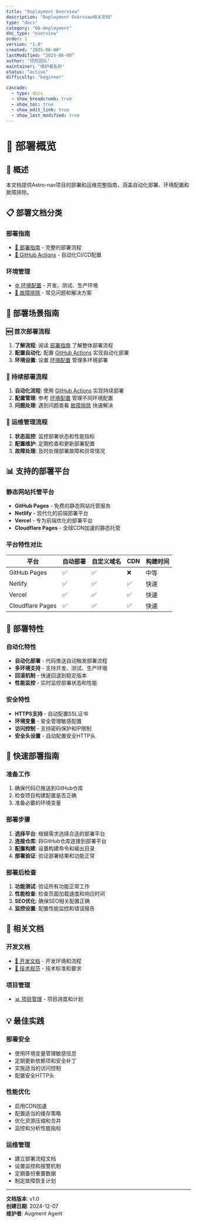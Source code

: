 ```yaml
---
title: "Deployment Overview"
description: "Deployment Overview相关文档"
type: "docs"
category: "06-deployment"
doc_type: "overview"
order: 1
version: "1.0"
created: "2025-06-08"
lastModified: "2025-06-08"
author: "项目团队"
maintainer: "维护者名称"
status: "active"
difficulty: "beginner"

cascade:
  - type: docs
  - show_breadcrumb: true
  - show_toc: true
  - show_edit_link: true
  - show_last_modified: true
---
```


# 🚀 部署概览

## 🎯 概述

本文档提供Astro-nav项目的部署和运维完整指南，涵盖自动化部署、环境配置和故障排除。

## 📋 部署文档分类

### 部署指南
- [📖 部署指南](deployment-guide.md) - 完整的部署流程
- [🤖 GitHub Actions](github-actions.md) - 自动化CI/CD配置

### 环境管理
- [⚙️ 环境配置](environment-config.md) - 开发、测试、生产环境
- [🔧 故障排除](troubleshooting.md) - 常见问题和解决方案

## 🎯 部署场景指南

### 🆕 首次部署流程
1. **了解流程**: 阅读 [部署指南](deployment-guide.md) 了解整体部署流程
2. **配置自动化**: 配置 [GitHub Actions](github-actions.md) 实现自动化部署
3. **环境设置**: 设置 [环境配置](environment-config.md) 管理多环境部署

### 🔄 持续部署流程
1. **自动化流程**: 使用 [GitHub Actions](github-actions.md) 实现持续部署
2. **配置管理**: 参考 [环境配置](environment-config.md) 管理不同环境配置
3. **问题处理**: 遇到问题查看 [故障排除](troubleshooting.md) 快速解决

### 🔧 运维管理流程
1. **状态监控**: 监控部署状态和性能指标
2. **配置维护**: 定期检查和更新部署配置
3. **故障处理**: 及时处理部署故障和异常情况

## 📊 支持的部署平台

### 静态网站托管平台
- **GitHub Pages** - 免费的静态网站托管服务
- **Netlify** - 现代化的前端部署平台
- **Vercel** - 专为前端优化的部署平台
- **Cloudflare Pages** - 全球CDN加速的静态托管

### 平台特性对比
| 平台 | 自动部署 | 自定义域名 | CDN | 构建时间 |
|------|----------|------------|-----|----------|
| GitHub Pages | ✅ | ✅ | ❌ | 中等 |
| Netlify | ✅ | ✅ | ✅ | 快速 |
| Vercel | ✅ | ✅ | ✅ | 快速 |
| Cloudflare Pages | ✅ | ✅ | ✅ | 快速 |

## 🔧 部署特性

### 自动化特性
- **自动化部署** - 代码推送自动触发部署流程
- **多环境支持** - 支持开发、测试、生产环境
- **回滚机制** - 快速回退到稳定版本
- **性能监控** - 实时监控部署状态和性能

### 安全特性
- **HTTPS支持** - 自动配置SSL证书
- **环境变量** - 安全管理敏感配置
- **访问控制** - 支持密码保护和IP限制
- **安全头设置** - 自动配置安全HTTP头

## 🚀 快速部署指南

### 准备工作
1. 确保代码已推送到GitHub仓库
2. 检查项目构建配置是否正确
3. 准备必要的环境变量

### 部署步骤
1. **选择平台**: 根据需求选择合适的部署平台
2. **连接仓库**: 将GitHub仓库连接到部署平台
3. **配置构建**: 设置构建命令和输出目录
4. **部署验证**: 验证部署结果和功能正常

### 部署后检查
1. **功能测试**: 验证所有功能正常工作
2. **性能检查**: 检查页面加载速度和响应时间
3. **SEO优化**: 确保SEO相关配置正确
4. **监控设置**: 配置性能监控和错误报告

## 🔗 相关文档

### 开发文档
- [🔧 开发文档](../03-development/_index.md) - 开发环境和流程
- [🔬 技术规范](../05-technical/_index.md) - 技术标准和要求

### 项目管理
- [📊 项目管理](../08-project-management/_index.md) - 项目进度和计划

## 💡 最佳实践

### 部署安全
- 使用环境变量管理敏感信息
- 定期更新依赖项和安全补丁
- 实施适当的访问控制
- 配置安全HTTP头

### 性能优化
- 启用CDN加速
- 配置适当的缓存策略
- 优化资源压缩和合并
- 监控和分析性能指标

### 运维管理
- 建立部署流程文档
- 设置监控和报警机制
- 定期备份重要数据
- 制定故障恢复计划

---

**文档版本**: v1.0  
**创建日期**: 2024-12-07  
**维护者**: Augment Agent
